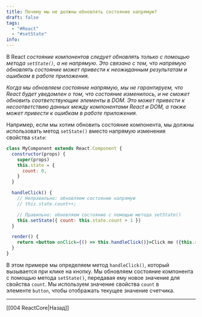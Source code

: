 ```yaml
---
title: Почему мы не должны обновлять состояние напрямую?
draft: false
tags:
  - "#React"
  - "#setState"
info:
---
```

В React _состояние компонентов следует обновлять только с помощью метода `setState()`, а не напрямую. Это связано с тем, что напрямую обновлять состояние может привести к неожиданным результатам и ошибкам в работе приложения._

_Когда мы обновляем состояние напрямую, мы не гарантируем, что React будет уведомлен о том, что состояние изменилось, и не сможет обновить соответствующие элементы в DOM. Это может привести к несоответствию данных между компонентами React и DOM, а также может привести к ошибкам в работе приложения._

Например, если мы хотим обновить состояние компонента, мы должны использовать метод `setState()` вместо напрямую изменения свойства `state`:

```jsx
class MyComponent extends React.Component {
  constructor(props) {
    super(props)
    this.state = {
      count: 0,
    }
  }

  handleClick() {
    // Неправильно: обновляем состояние напрямую
    // this.state.count++;

    // Правильно: обновляем состояние с помощью метода setState()
    this.setState({ count: this.state.count + 1 })
  }

  render() {
    return <button onClick={() => this.handleClick()}>Click me ({this.state.count})</button>
  }
}
```

В этом примере мы определяем метод `handleClick()`, который вызывается при клике на кнопку. Мы обновляем состояние компонента с помощью метода `setState()`, передавая ему новое значение для свойства `count`. Мы используем значение свойства `count` в элементе `button`, чтобы отображать текущее значение счетчика.

---

[[004 ReactCore|Назад]]